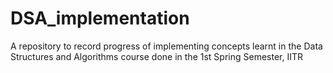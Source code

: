 # DSA_implementation
A repository to record progress of implementing concepts learnt in the Data Structures and Algorithms course done in the 1st Spring Semester, IITR
